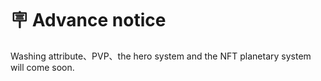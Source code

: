 # 🪧 Advance notice

Washing attribute、PVP、the hero system and the NFT planetary system will come soon.
